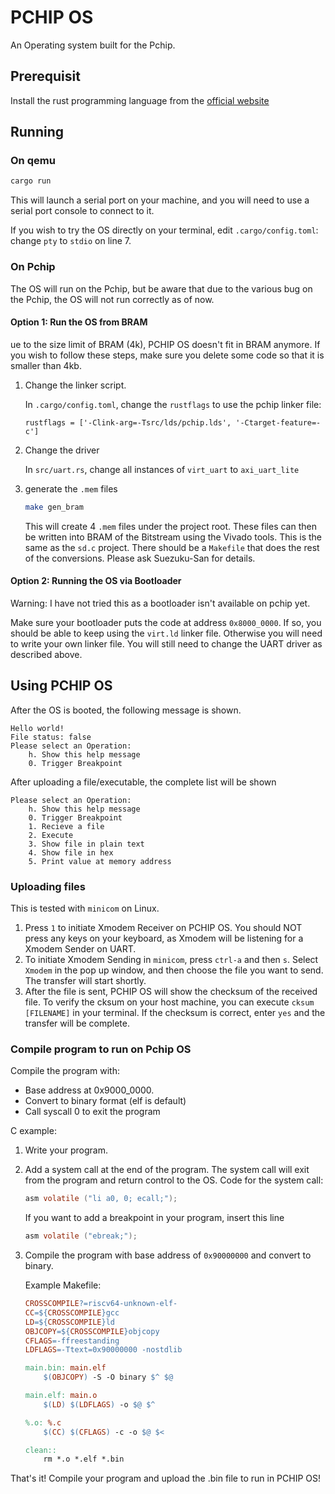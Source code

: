 # PCHIP OS
An Operating system built for the Pchip.

## Prerequisit
Install the rust programming language from the [official website](https://www.rust-lang.org/tools/install)

## Running
### On qemu
```bash
cargo run
```
This will launch a serial port on your machine, and you will need to use a serial port console to connect to it. 

If you wish to try the OS directly on your terminal, edit `.cargo/config.toml`: change `pty` to `stdio` on line 7.

### On Pchip
The OS will run on the Pchip, but be aware that due to the various bug on the Pchip, the OS will not run correctly as of now.

#### Option 1: Run the OS from BRAM

ue to the size limit of BRAM (4k), PCHIP OS doesn't fit in BRAM anymore. If you wish to follow these steps, make sure you delete some code so that it is smaller than 4kb.

1. Change the linker script.

    In `.cargo/config.toml`, change the `rustflags` to use the pchip linker file: 
    
    ```rustflags = ['-Clink-arg=-Tsrc/lds/pchip.lds', '-Ctarget-feature=-c']```
    
2. Change the driver

    In `src/uart.rs`, change all instances of `virt_uart` to `axi_uart_lite`

3. generate the `.mem` files

    ```bash
    make gen_bram
    ```

    This will create 4 `.mem` files under the project root. These files can then be written into BRAM of the Bitstream using the Vivado tools. This is the same as the `sd.c` project. There should be a `Makefile` that does the rest of the conversions. Please ask Suezuku-San for details. 
        
#### Option 2: Running the OS via Bootloader

Warning: I have not tried this as a bootloader isn't available on pchip yet.
    
Make sure your bootloader puts the code at address `0x8000_0000`. If so, you should be able to keep using the `virt.ld` linker file. Otherwise you will need to write your own linker file. You will still need to change the UART driver as described above.

## Using PCHIP OS
After the OS is booted, the following message is shown.
```
Hello world!
File status: false
Please select an Operation:
    h. Show this help message
    0. Trigger Breakpoint
```
After uploading a file/executable, the complete list will be shown
```
Please select an Operation:
    h. Show this help message
    0. Trigger Breakpoint
    1. Recieve a file
    2. Execute
    3. Show file in plain text
    4. Show file in hex
    5. Print value at memory address
```

### Uploading files
This is tested with `minicom` on Linux.

1. Press `1` to initiate Xmodem Receiver on PCHIP OS. You should NOT press any keys on your keyboard, as Xmodem will be listening for a Xmodem Sender on UART.
2. To initiate Xmodem Sending in `minicom`, press `ctrl-a` and then `s`. Select `Xmodem` in the pop up window, and then choose the file you want to send. The transfer will start shortly.
3. After the file is sent, PCHIP OS will show the checksum of the received file. To verify the cksum on your host machine, you can execute `cksum [FILENAME]` in your terminal. If the checksum is correct, enter `yes` and the transfer will be complete.

### Compile program to run on Pchip OS

Compile the program with:

- Base address at 0x9000_0000.
- Convert to binary format (elf is default)
- Call syscall 0 to exit the program

C example:

1. Write your program.
2. Add a system call at the end of the program. The system call will exit from the program and return control to the OS. 
    Code for the system call:
    ```c
    asm volatile ("li a0, 0; ecall;");
    ```
    If you want to add a breakpoint in your program, insert this line 
    ```c
    asm volatile ("ebreak;");
    ```
3. Compile the program with base address of `0x90000000` and convert to binary. 

    Example Makefile:
    ```makefile
    CROSSCOMPILE?=riscv64-unknown-elf-
    CC=${CROSSCOMPILE}gcc
    LD=${CROSSCOMPILE}ld
    OBJCOPY=${CROSSCOMPILE}objcopy
    CFLAGS=-ffreestanding
    LDFLAGS=-Ttext=0x90000000 -nostdlib

    main.bin: main.elf
	    $(OBJCOPY) -S -O binary $^ $@

    main.elf: main.o
	    $(LD) $(LDFLAGS) -o $@ $^

    %.o: %.c
	    $(CC) $(CFLAGS) -c -o $@ $<

    clean::
	    rm *.o *.elf *.bin
    ```

That's it! Compile your program and upload the .bin file to run in PCHIP OS!
